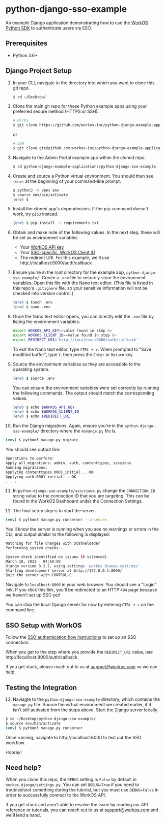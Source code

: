 # python-django-sso-example
An example Django application demonstrating how to use the [WorkOS Python SDK](https://github.com/workos-inc/workos-python) to authenticate users via SSO.

## Prerequisites
- Python 3.6+


## Django Project Setup

1. In your CLI, navigate to the directory into which you want to clone this git repo.
   ```bash
   $ cd ~/Desktop/
   ```

2. Clone the main git repo for these Python example apps using your preferred secure method (HTTPS or SSH).
   ```bash
   # HTTPS
   $ git clone https://github.com/workos-inc/python-django-example-applications.git
   ```

   or

   ```bash
   # SSH
   $ git clone git@github.com:workos-inc/python-django-example-applications.git
   ```

3. Navigate to the Admin Portal example app within the cloned repo.
   ```bash
   $ cd python-django-example-applications/python-django-sso-example
   ````


4. Create and source a Python virtual environment. You should then see `(env)` at the beginning of your command-line prompt.
   ```bash
   $ python3 -m venv env
   $ source env/bin/activate
   (env) $
   ```

5. Install the cloned app's dependencies. If the `pip` command doesn't work, try `pip3` instead.
   ```bash
   (env) $ pip install -r requirements.txt
   ```

6. Obtain and make note of the following values. In the next step, these will be set as environment variables.
   - Your [WorkOS API key](https://dashboard.workos.com/api-keys)
   - Your [SSO-specific, WorkOS Client ID](https://dashboard.workos.com/sso/configuration)
   - The redirect URI. For this example, we'll use http://localhost:8000/auth/callback

7. Ensure you're in the root directory for the example app, `python-django-sso-example/`. Create a `.env` file to securely store the environment variables. Open this file with the Nano text editor. (This file is listed in this repo's `.gitignore` file, so your sensitive information will not be checked into version control.)
   ```bash
   (env) $ touch .env
   (env) $ nano .env
   ```

8. Once the Nano text editor opens, you can directly edit the `.env` file by listing the environment variables:
   ```bash
   export WORKOS_API_KEY=<value found in step 6>
   export WORKOS_CLIENT_ID=<value found in step 6>
   export REDIRECT_URI='http://localhost:8000/auth/callback'
   ```

   To exit the Nano text editor, type `CTRL + x`. When prompted to "Save modified buffer", type `Y`, then press the `Enter` or `Return` key.

9. Source the environment variables so they are accessible to the operating system.
   ```bash
   (env) $ source .env
   ```

   You can ensure the environment variables were set correctly by running the following commands. The output should match the corresponding values.
   ```bash
   (env) $ echo $WORKOS_API_KEY
   (env) $ echo $WORKOS_CLIENT_ID
   (env) $ echo $REDIRECT_URI
   ```

10. Run the Django migrations. Again, ensure you're in the `python-django-sso-example/` directory where the `manange.py` file is.
   ```bash
   (env) $ python3 manage.py migrate
   ```

   You should see output like:
   ```bash
   Operations to perform:
   Apply all migrations: admin, auth, contenttypes, sessions
   Running migrations:
   Applying contenttypes.0001_initial... OK
   Applying auth.0001_initial... OK
   . . .
   ```

11. In `python-django-sso-example/sso/views.py` change the `CONNECTION_ID` string value to the connection ID that you are targeting. This can be found in the WorkOS Dashboard under the Connection Settings. 

12. The final setup step is to start the server.
   ```bash
   (env) $ python3 manage.py runserver --insecure
   ```

   You'll know the server is running when you see no warnings or errors in the CLI, and output similar to the following is displayed:

   ```bash
   Watching for file changes with StatReloader
   Performing system checks...

   System check identified no issues (0 silenced).
   March 18, 2021 - 04:54:50
   Django version 3.1.7, using settings 'workos_django.settings'
   Starting development server at http://127.0.0.1:8000/
   Quit the server with CONTROL-C.
   ```

   Navigate to `localhost:8000` in your web browser. You should see a "Login" link. If you click this link, you'll be redirected to an HTTP `404` page because we haven't set up SSO yet!

   You can stop the local Django server for now by entering `CTRL + c` on the command line.


## SSO Setup with WorkOS

Follow the [SSO authentication flow instructions](https://workos.com/docs/sso/guide/introduction) to set up an SSO connection.

When you get to the step where you provide the `REDIRECT_URI` value, use http://localhost:8000/auth/callback.

If you get stuck, please reach out to us at support@workos.com so we can help.

## Testing the Integration

13. Naviagte to the `python-django-sso-example` directory, which contains the `manage.py` file. Source the virtual environment we created earlier, if it isn't still activated from the steps above. Start the Django server locally.

   ```bash
   $ cd ~/Desktop/python-django-sso-example/
   $ source env/bin/activate
   (env) $ python3 manage.py runserver
   ```

   Once running, navigate to http://localhost:8000 to test out the SSO workflow.

   Hooray!

## Need help?

When you clone this repo, the `DEBUG` setting is `False` by default in `workos_django/settings.py`. You can set `DEBUG=True` if you need to troubleshoot something during the tutorial, but you must use `DEBUG=False` in order to successfully connect to the WorkOS API.

If you get stuck and aren't able to resolve the issue by reading our API reference or tutorials, you can reach out to us at support@workos.com and we'll lend a hand.
